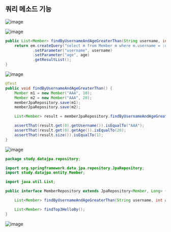 ## **쿼리 메소드 기능**

![image](https://user-images.githubusercontent.com/79301439/185787473-d5fa07a3-496a-4975-8f05-39c85b824d33.png)

![image](https://user-images.githubusercontent.com/79301439/185787486-c17b43c7-64d5-4555-bb3e-16874b1c304d.png)

```java
public List<Member> findByUsernameAndAgeGreaterThan(String username, int age) {
    return em.createQuery("select m from Member m where m.username = :username and m.age > :age")
            .setParameter("username", username)
            .setParameter("age", age)
            .getResultList();
}
```

![image](https://user-images.githubusercontent.com/79301439/185787505-8b80da6a-837d-4ae8-8122-9a7de01a7bac.png)

```java
@Test
public void findByUsernameAndAgeGreaterThan() {
    Member m1 = new Member("AAA", 10);
    Member m2 = new Member("AAA", 20);
    memberJpaRepository.save(m1);
    memberJpaRepository.save(m2);

    List<Member> result = memberJpaRepository.findByUsernameAndAgeGreaterThan("AAA", 15);

    assertThat(result.get(0).getUsername()).isEqualTo("AAA");
    assertThat(result.get(0).getAge()).isEqualTo(20);
    assertThat(result.size()).isEqualTo(1);
}
```

![image](https://user-images.githubusercontent.com/79301439/185787527-c14fca3c-4ec3-401e-ab14-2d0e90841d60.png)

```java
package study.datajpa.repository;

import org.springframework.data.jpa.repository.JpaRepository;
import study.datajpa.entity.Member;

import java.util.List;

public interface MemberRepository extends JpaRepository<Member, Long> {

    List<Member> findByUsernameAndAgeGreaterThan(String username, int age);

    List<Member> findTop3HelloBy();
}
```

![image](https://user-images.githubusercontent.com/79301439/185787559-b1235454-81c0-470d-aad8-e4cd25d6b8d8.png)
